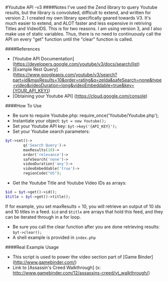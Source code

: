 #Youtube API -v3
####Notes
I've used the Zend library to query Youtube results, but the library is convoluted, difficult to extend, and written for version 2.  I created my own library specifically geared towards V3.  It's much easier to extend, and ALOT faster and less expensive in retriving Titles and VideoIDS.  This is for two reasons.  I am using version 3, and I also make use of static variables.  Thus, there is no need to continuously call the API on every "get" function until the "clear" function is called.

####References
* [Youtube API Documentation] (https://developers.google.com/youtube/v3/docs/search/list)
* [Example Rest Query] (https://www.googleapis.com/youtube/v3/search?part=id&maxResults=10&order=rating&q=zelda&safeSearch=none&type=video&videoDuration=long&videoEmbeddable=true&key={YOUR_API_KEY})
* [Obtaining your Youtube API] (https://cloud.google.com/console)

####How To Use
*  Be sure to require Youtube.php: require_once('Youtube/Youtube.php');
*  Instantiate your object: `$yt = new Youtube();`
*  Set your Youtube API key: `$yt->key('{API_KEY}');`
*  Set your Youtube search parameters:

```php
$yt->set()->
        q('Search Query')->
        maxResults(10)->
        order('relevance')->
        safeSearch('none')->
        videoDuration('any')->
        videoEmbeddable('true')->
        regionCode("US");
```

*  Get the Youtube Title and Youtube Video IDs as arrays:

```php
$id = $yt->get()->id();
$title = $yt->get()->title();
```

If for example, you set maxResults = 10, you will retrieve an output of 10 ids and 10 titles in a feed.  `$id` and `$title` are arrays that hold this feed, and they can be iterated through in a for loop.

*  Be sure you call the clear function after you are done retrieving results: `$yt->clear();`
*  A shell example is provided in `index.php`

####Real Example Usage
*  This script is used to power the video section part of [Game Binder] (http://www.gamebinder.com/)
*  Link to [Assassin's Creed Walkthrough] (x: http://www.gamebinder.com/12/assassins-creed/yt_walkthrough/)